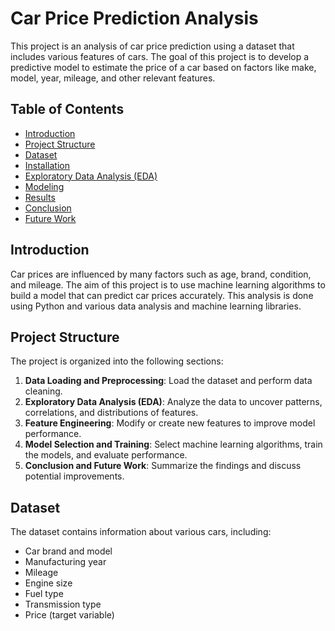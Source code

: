 # Car Price Prediction Analysis

This project is an analysis of car price prediction using a dataset that includes various features of cars. The goal of this project is to develop a predictive model to estimate the price of a car based on factors like make, model, year, mileage, and other relevant features.

## Table of Contents
- [Introduction](#introduction)
- [Project Structure](#project-structure)
- [Dataset](#dataset)
- [Installation](#installation)
- [Exploratory Data Analysis (EDA)](#exploratory-data-analysis)
- [Modeling](#modeling)
- [Results](#results)
- [Conclusion](#conclusion)
- [Future Work](#future-work)

## Introduction
Car prices are influenced by many factors such as age, brand, condition, and mileage. The aim of this project is to use machine learning algorithms to build a model that can predict car prices accurately. This analysis is done using Python and various data analysis and machine learning libraries.

## Project Structure
The project is organized into the following sections:

1. **Data Loading and Preprocessing**: Load the dataset and perform data cleaning.
2. **Exploratory Data Analysis (EDA)**: Analyze the data to uncover patterns, correlations, and distributions of features.
3. **Feature Engineering**: Modify or create new features to improve model performance.
4. **Model Selection and Training**: Select machine learning algorithms, train the models, and evaluate performance.
5. **Conclusion and Future Work**: Summarize the findings and discuss potential improvements.

## Dataset
The dataset contains information about various cars, including:

- Car brand and model
- Manufacturing year
- Mileage
- Engine size
- Fuel type
- Transmission type
- Price (target variable)

